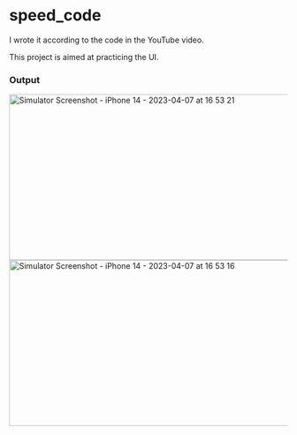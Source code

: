 # speed_code

I wrote it according to the code in the YouTube video.

This project is aimed at practicing the UI.

### Output


<img alt="Simulator Screenshot - iPhone 14 - 2023-04-07 at 16 53 21" height="300" src="https://user-images.githubusercontent.com/61726800/230567231-60defd5d-4ddf-4350-b580-194cfd35352e.png" width="600"/>
<img alt="Simulator Screenshot - iPhone 14 - 2023-04-07 at 16 53 16" height="300" src="https://user-images.githubusercontent.com/61726800/230567238-b3f8d695-4a47-4825-9688-a0c269b72bfe.png" width="600"/>